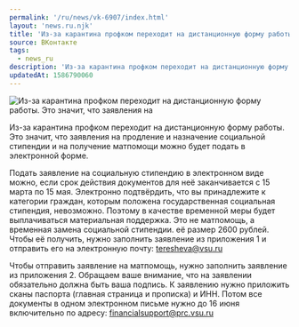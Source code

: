 ```yaml
---
permalink: '/ru/news/vk-6907/index.html'
layout: 'news.ru.njk'
title: 'Из-за карантина профком переходит на дистанционную форму работы'
source: ВКонтакте
tags:
  - news_ru
description: 'Из-за карантина профком переходит на дистанционную форму работы'
updatedAt: 1586790060
---
```

![Из-за карантина профком переходит на дистанционную форму работы. Это значит, что заявления на](https://sun9-75.userapi.com/impg/c857524/v857524983/1cc81b/vNPZHNqMY3c.jpg?size=600x375&quality=96&proxy=1&sign=90deeaa902240d9e8a29f5d4df828806&c_uniq_tag=V7DAbL7xiivj-3_-VKWktBMuM_XGhyX6THKws4SkLJI&type=album)

Из-за карантина профком переходит на дистанционную форму работы. Это значит, что заявления на продление и назначение социальной стипендии и на получение матпомощи можно будет подать в электронной форме.

Подать заявление на социальную стипендию в электронном виде можно, если срок действия документов для неё заканчивается с 15 марта по 15 мая. Электронно подтвёрдить, что вы принадлежите к категории граждан, которым положена государственная социальная стипендия, невозможно. Поэтому в качестве временной меры будет выплачиваться материальная поддержка. Это не матпомощь, а временная замена социальной стипендии. её размер 2600 рублей. Чтобы её получить, нужно заполнить заявление из приложения 1 и отправить его на электронную почту: teresheva@vsu.ru

Чтобы отправить заявление на матпомощь, нужно заполнить заявление из приложения 2. Обращаем ваше внимание, что на заявлении обязательно должна быть ваша подпись. К заявлению нужно приложить сканы паспорта (главная страница и прописка) и ИНН. Потом все документы в одном электронном письме нужно до 16 июня включительно по адресу: financialsupport@prc.vsu.ru
